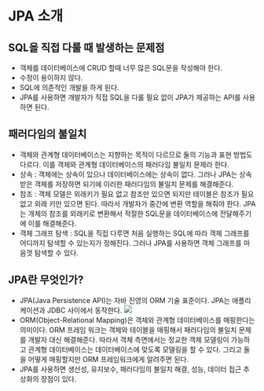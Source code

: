 # JPA 소개
## SQL을 직접 다룰 때 발생하는 문제점
+ 객체를 데이터베이스에 CRUD 할때 너무 많은 SQL문을 작성해야 한다.
+ 수정이 용이하지 않다.
+ SQL에 의존적인 개발을 하게 된다.
+ JPA를 사용하면 개발자가 직접 SQL을 다룰 필요 없이 JPA가 제공하는 API를 사용하면 된다.

## 패러다임의 불일치
+ 객체와 관계형 데이터베이스는 지향하는 목적이 다르므로 둘의 기능과 표현 방법도 다르다. 이를 객체와 관계형 데이터베이스의 패러다임 불일치 문제라 한다.
+ 상속 : 객체에는 상속이 있으나 데이터베이스에는 상속이 없다. 그러나 JPA는 상속받은 객체를 저장하면 되기에 이러한 패러다임의 불일치 문제를 해결해준다.
+ 참조 : 객체 모델은 외래키가 필요 없고 참조만 있으면 되지만 테이블은 참조가 필요 없고 외래 키만 있으면 된다. 따라서 개발자가 중간에 변환 역할을 해줘야 한다. JPA는 개체의 참조를 외래키로 변환해서 적절한 SQL문을 데이터베이스에 전달해주기에 이를 해결해준다.
+ 객체 그래프 탐색 : SQL을 직접 다루면 처음 실행하는 SQL에 따라 객체 그래프를 어디까지 탐색할 수 있는지가 정해진다. 그러나 JPA를 사용하면 객체 그래프를 마음껏 탐색할 수 있다.

## JPA란 무엇인가?
+ JPA(Java Persistence API)는 자바 진영의 ORM 기술 표준이다. JPA는 애플리케이션과 JDBC 사이에서 동작한다.
![](https://velog.velcdn.com/images/aysel0230/post/4fe85eff-881a-4e9e-a4b5-ec5961fe15b1/image.png)
+ ORM(Object-Relational Mapping)은 객체와 관계형 데이터베이스를 매핑한다는 의미이다. ORM 프레임 워크는 객체와 테이블을 매핑해서 패러다임의 불일치 문제를 개발자 대신 해결해준다. 따라서 객체 측면에서는 정교한 객체 모델링이 가능하고 관계형 데이터베이스는 데이터베이스에 맞도록 모델링을 할 수 있다. 그리고 둘을 어떻게 매핑할지만 ORM 프레임워크에게 알려주면 된다.
+ JPA를 사용하면 생산성, 유지보수, 패러다임의 불일치 해결, 성능, 데이터 접근 추상화의 장점이 있다.
